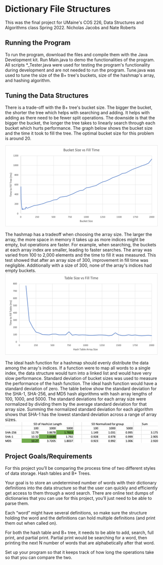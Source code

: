 
# Dictionary File Structures

This was the final project for UMaine's COS 226, Data Structures and Algorithms class Spring 2022.
Nicholas Jacobs and Nate Roberts

## Running the Program
To run the program, download the files and compile them with the Java Development kit.  Run Main.java to demo the functionalities of the program.  All scripts \*_Tester.java were used for testing the program's functionality during development and are not needed to run the program.  Tune.java was used to tune the size of the B+ tree's buckets, size of the hashmap's array, and hashing algorithm.


## Tuning the Data Structures
There is a trade-off with the B+ tree's bucket size.  The bigger the bucket, the shorter the tree which helps with searching and adding.  It helps with adding as there need to be fewer split operations. The downside is that the bigger the bucket, the longer the tree takes to linearly search through each bucket which hurts performance.  The graph below shows the bucket size and the time it took to fill the tree.  The optimal bucket size for this problem is around 20.


![Bucket Size vs Fill Time Graph](https://raw.githubusercontent.com/njacobs2019/DictionaryFileStructures/main/Other/BucketSize.png)


The hashmap has a tradeoff when choosing the array size.  The larger the array, the more space in memory it takes up as more indices might be empty, but operations are faster.  For example, when searching, the buckets at each array index are smaller, leading to faster searches.  The array was varied from 100 to 2,000 elements and the time to fill it was measured.  This test showed that after an array size of 300, improvement in fill time was negligible.  Additionally with a size of 300, none of the array's indices had empty buckets.
![Table Size vs Fill Time Graph](https://raw.githubusercontent.com/njacobs2019/DictionaryFileStructures/main/Other/TableSize.png)

The ideal hash function for a hashmap should evenly distribute the data among the array's indices.  If a function were to map all words to a single index, the data structure would turn into a linked list and would have very slow performance.  Standard deviation of bucket sizes was used to measure the performance of the hash function.  The ideal hash function would have a standard deviation of zero.  The table below show the standard deviation for the SHA-1, SHA-256, and MD5 hash algorithms with hash array lengths of 100, 1000, and 5000.  The standard deviations for each array size were normalized by dividing them by the average standard deviation for that array size. Summing the normalized standard deviation for each algorithm shows that SHA-1 has the lowest standard deviation across a range of array sizes.
![Chart of Hashing Algorithm Performance](https://raw.githubusercontent.com/njacobs2019/DictionaryFileStructures/main/Other/HashFunctionTune.png)



## Project Goals/Requirements
For this project you’ll be comparing the process time of two different styles of data storage. Hash tables and B+ Trees.

Your goal is to store an undetermined number of words with their dictionary definitions into the data structure so that the user can quickly and efficiently get access to them through a word search. There are online text dumps of dictionaries that you can use for this project, you’ll just
need to be able to parse them.

Each “word” might have several definitions, so make sure the structure holding the word and the definitions can hold multiple definitions (and print them out when called on).

For both the hash table and B+ tree, it needs to be able to add, search, full print, and partial print. Partial print would be searching for a word, then printing the next N number of words that are alphabetically after that word.

Set up your program so that it keeps track of how long the operations take so that you can compare the two.